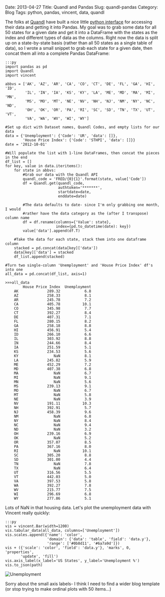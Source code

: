 Date: 2013-04-27
Title: Quandl and Pandas
Slug: quandl-pandas
Category: Blog
Tags: python, pandas, vincent, data, quandl

The folks at [Quandl](http://www.quandl.com/) have built a nice little [python interface](http://www.quandl.com/help/python) for accessing their data and getting it into Pandas. My goal was to grab some data for all 50 states for a given date and get it into a DataFrame with the states as the index and different types of data as the columns. Right now the data is split up on a state-by-state basis (rather than all 50 states as a single table of data), so I wrote a small snippet to grab each state for a given date, then concat them all into a complete Pandas DataFrame: 

    :::py
    import pandas as pd
    import Quandl
    import vincent
    
    abbvs = ['AK', 'AZ', 'AR', 'CA', 'CO', 'CT', 'DE', 'FL', 'GA', 'HI', 'ID',
             'IL', 'IN', 'IA', 'KS', 'KY', 'LA', 'ME', 'MD', 'MA', 'MI', 'MN', 
             'MS', 'MO', 'MT', 'NE', 'NV', 'NH', 'NJ', 'NM', 'NY', 'NC', 'ND', 
             'OH', 'OK', 'OR', 'PA', 'RI', 'SC', 'SD', 'TN', 'TX', 'UT', 'VT', 
             'VA', 'WA', 'WV', 'WI', 'WY']
             
    #Set up dict with Dataset names, Quandl Codes, and empty lists for our data
    data = {'Unemployment': {'Code': 'UR', 'data': []}, 
            'House Price Index': {'Code': 'STHPI', 'data': []}}
    date = '2012-10-01'
    
    #Will populate the list with 1-line DataFrames, then concat the pieces in the end
    df_list = []
    for key, value in data.iteritems():
        for state in abbvs:
            #Grab our data with the Quandl API
            quandl_code = 'FRED/{0}{1}'.format(state, value['Code'])
            df = Quandl.get(quandl_code, 
                            authtoken='*******',
                            startdate=date,
                            enddate=date)
                            
            #The data defaults to date- since I'm only grabbing one month, I would
            #rather have the data category as the (after I transpose) column name
            df = df.rename(columns={'Value': state}, 
                           index={pd.to_datetime(date): key})              
            value['data'].append(df.T)
        
        #Take the data for each state, stack them into one dataframe column
        stacked = pd.concat(data[key]['data'])
        data[key]['data'] = stacked
        df_list.append(stacked)
    
    #Turn two single-column 'Unemployment' and 'House Price Index' df's into one    
    all_data = pd.concat(df_list, axis=1)
    
    >>>all_data
            House Price Index  Unemployment
        AK             289.32           6.8
        AZ             258.33           8.1
        AR             245.78           7.2
        CA             405.78          10.1
        CO             345.98           7.7
        CT             392.27           8.4
        DE             407.31           7.1
        FL             280.15           8.2
        GA             258.18           8.8
        HI             456.91           5.4
        ID             266.10           6.6
        IL             303.92           8.8
        IN             244.66           8.4
        IA             251.59           5.1
        KS             234.53           5.6
        KY                NaN           8.1
        LA             245.82           5.9
        ME             452.29           7.2
        MD             407.38           6.8
        MA                NaN           6.7
        MI                NaN           9.1
        MN                NaN           5.6
        MS             239.13           9.1
        MO                NaN           6.7
        MT                NaN           5.8
        NE                NaN           3.9
        NV             191.11          10.3
        NH             392.91           5.7
        NJ             458.39           9.6
        NM                NaN           6.8
        NY                NaN           8.4
        NC                NaN           9.4
        ND                NaN           3.2
        OH             239.16           6.9
        OK                NaN           5.2
        OR             357.07           8.5
        PA             367.16           8.0
        RI                NaN          10.1
        SC             305.20           8.8
        SD             301.00           4.4
        TN                NaN           7.8
        TX                NaN           6.4
        UT             316.56           5.5
        VT             442.03           5.0
        VA             397.53           5.8
        WA             392.27           7.8
        WV             215.77           7.5
        WI             296.69           6.8
        WY             277.86           5.1
                           
Lots of NaN in that housing data. Let's plot the unemployment data with Vincent really
quickly: 

    :::py
    vis = vincent.Bar(width=1200)
    vis.tabular_data(all_data, columns=['Unemployment'])
    vis.scales.append({'name': 'color', 
                       'domain': {'data': 'table', 'field': 'data.y'},
                       'range': ['#0b0d11', '#6a7a9d']})
    vis + ({'scale': 'color', 'field': 'data.y'}, 'marks', 0, 'properties', 
           'update', 'fill')
    vis.axis_label(x_label='US States', y_label='Unemployment %')
    vis.to_json(path)
    
![Unemployment](http://farm8.staticflickr.com/7050/8688377072_a4158fd998_z.jpg)

Sorry about the small axis labels- I think I need to find a wider blog template (or stop trying to make ordinal plots with 50 items...)


    